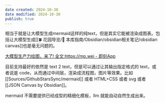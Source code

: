 ```yaml
---
date created: 2024-10-30
date modified: 2024-10-30
publish: true
---
```


相当于就是让大模型生成mermaid这样的纯text，但是其实它能被渲染成图表。包括让大模型生成[[🍀 花园导览/🧰 本库指南/Obsidian/obsidian相关笔记/obsidian canvas]]也是毫无问题的。

[大模型生产力绘图，来了! 全文:https://mp.wei - 即刻App](https://m.okjike.com/originalPosts/671c5b95dcd2a54291399457?s=eyJ1IjoiNTY4YmMzODg5YjMyOTAxMTAwZTUxZTdjIiwiZCI6MX0%3D)

目前支持最好的依然是 text 2 text，但是可以通过让其输出指定格式的 text，或者说是 code，从而通过中间层，渲染成流程图，图片等效果。比如 [[Sources/GithubStarsSync/mermaid]] 或者 HTML+CSS 或者 svg 或者 [[JSON Canvas by Obsidian]]。

mermaid 不需要提供已经成型的精细化模板，llm 就能自动自然生成出来。
